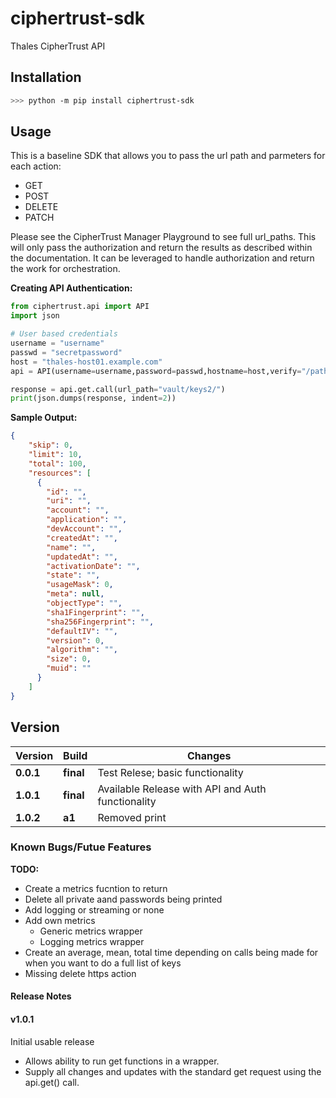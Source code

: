 # ciphertrust-sdk

 Thales CipherTrust API

 ## Installation

 ```bash
 >>> python -m pip install ciphertrust-sdk
 ```

## Usage

This is a baseline SDK that allows you to pass the url path and parmeters for each action:

* GET
* POST
* DELETE
* PATCH

Please see the CipherTrust Manager Playground to see full url_paths. This will only pass the authorization and return the results as described within the documentation. It can be leveraged to handle authorization and return the work for orchestration.

__Creating API Authentication:__

```python
from ciphertrust.api import API
import json

# User based credentials
username = "username"
passwd = "secretpassword"
host = "thales-host01.example.com"
api = API(username=username,password=passwd,hostname=host,verify="/path/to/certificate.pem")

response = api.get.call(url_path="vault/keys2/")
print(json.dumps(response, indent=2))
```

__Sample Output:__

```json
{
    "skip": 0,
    "limit": 10,
    "total": 100,
    "resources": [
      {
        "id": "",
        "uri": "",
        "account": "",
        "application": "",
        "devAccount": "",
        "createdAt": "",
        "name": "",
        "updatedAt": "",
        "activationDate": "",
        "state": "",
        "usageMask": 0,
        "meta": null,
        "objectType": "",
        "sha1Fingerprint": "",
        "sha256Fingerprint": "",
        "defaultIV": "",
        "version": 0,
        "algorithm": "",
        "size": 0,
        "muid": ""
      }
    ]
}
```

## Version

| Version | Build | Changes |
| ------- | ----- | ------- |
| **0.0.1** | **final** | Test Relese; basic functionality |
| **1.0.1** | **final** | Available Release with API and Auth functionality |
| **1.0.2** | **a1** | Removed print |

### Known Bugs/Futue Features

__TODO:__

* Create a metrics fucntion to return
* Delete all private aand passwords being printed
* Add logging or streaming or none
* Add own metrics
  * Generic metrics wrapper
  * Logging metrics wrapper
* Create an average, mean, total time depending on calls being made for when you want to do a full list of keys
* Missing delete https action

#### Release Notes

#### v1.0.1

Initial usable release

* Allows ability to run get functions in a wrapper.
* Supply all changes and updates with the standard get request using the api.get() call.
